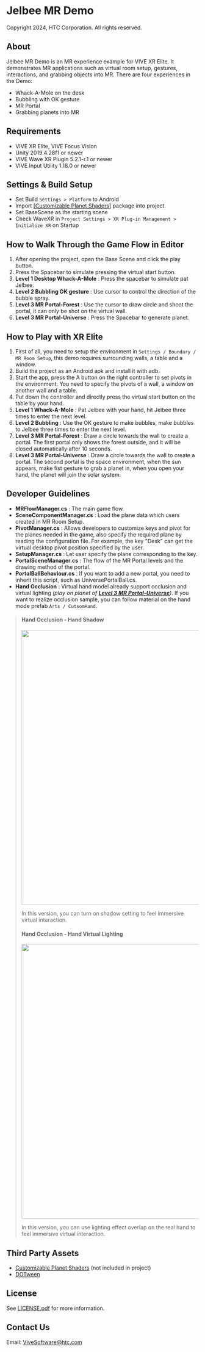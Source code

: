 # Jelbee MR Demo
Copyright 2024, HTC Corporation. All rights reserved.
## About
Jelbee MR Demo is an MR experience example for VIVE XR Elite. It demonstrates MR applications such as virtual room setup, gestures, interactions, and grabbing objects into MR. There are four experiences in the Demo:
+	Whack-A-Mole on the desk 
+	Bubbling with OK gesture 
+	MR Portal 
+	Grabbing planets into MR
## Requirements
+	VIVE XR Elite, VIVE Focus Vision
+	Unity 2019.4.28f1 or newer
+	VIVE Wave XR Plugin 5.2.1-r.1 or newer
+	VIVE Input Utility 1.18.0 or newer
## Settings & Build Setup
+	Set Build `Settings > Platform` to Android
+ Import [[Customizable Planet Shaders]](https://assetstore.unity.com/packages/vfx/shaders/customizable-planet-shaders-131872) package into project.
+	Set BaseScene as the starting scene
+	Check WaveXR in `Project Settings > XR Plug-in Management > Initialize XR` on Startup
## How to Walk Through the Game Flow in Editor
1.	After opening the project, open the Base Scene and click the play button. 
2.	Press the Spacebar to simulate pressing the virtual start button. 
3.	**Level 1 Desktop Whack-A-Mole** : Press the spacebar to simulate pat Jelbee. 
4.	**Level 2 Bubbling OK gesture** : Use cursor to control the direction of the bubble spray. 
5.	**Level 3 MR Portal-Forest** : Use the cursor to draw circle and shoot the portal, it can only be shot on the virtual wall. 
6.	**Level 3 MR Portal-Universe** : Press the Spacebar to generate planet.
## How to Play with XR Elite
1.	First of all, you need to setup the environment in `Settings / Boundary / MR Room Setup`, this demo requires surrounding walls, a table and a window. 
2.	Build the project as an Android apk and install it with adb. 
3.	Start the app, press the A button on the right controller to set pivots in the environment. You need to specify the pivots of a wall, a window on another wall and a table. 
4.	Put down the controller and directly press the virtual start button on the table by your hand. 
5.	**Level 1 Whack-A-Mole** : Pat Jelbee with your hand, hit Jelbee three times to enter the next level. 
6.	**Level 2 Bubbling** : Use the OK gesture to make bubbles, make bubbles to Jelbee three times to enter the next level. 
7.	**Level 3 MR Portal-Forest** : Draw a circle towards the wall to create a portal. The first portal only shows the forest outside, and it will be closed automatically after 10 seconds. 
8.	**Level 3 MR Portal-Universe** : Draw a circle towards the wall to create a portal. The second portal is the space environment, when the sun appears, make fist gesture to grab a planet in, when you open your hand, the planet will join the solar system.
## Developer Guidelines
+	**MRFlowManager.cs** : The main game flow.
+	**SceneComponentManager.cs** : Load the plane data which users created in MR Room Setup.
+	**PivotManager.cs** : Allows developers to customize keys and pivot for the planes needed in the game, also specify the required plane by reading the configuration file. For example, the key "Desk" can get the virtual desktop pivot position specified by the user. 
+	**SetupManager.cs** : Let user specify the plane corresponding to the key. 
+	**PortalSceneManager.cs** : The flow of the MR Portal levels and the drawing method of the portal. 
+	**PortalBallBehaviour.cs** : If you want to add a new portal, you need to inherit this script, such as UniversePortalBall.cs.
+	**Hand Occlusion** : Virtual hand model already support occlusion and virtual lighting *(play on planet of [**Level 3 MR Portal-Universe**](#how-to-play-with-xr-elite))*. If you want to realize occlusion sample, you can follow material on the hand mode prefab `Arts / CutsomHand`.
> #### Hand Occlusion - Hand Shadow
> <img src="https://dl.vive.com/open-source/jelbeemr/jelbee_shadow.gif" width="720"/>
> 
> In this version, you can turn on shadow setting to feel immersive virtual interaction.
> 
> #### Hand Occlusion - Hand Virtual Lighting
> 
> <img src="https://dl.vive.com/open-source/jelbeemr/jelbee_light.gif" width="720"/>
> 
> In this version, you can use lighting effect overlap on the real hand to feel immersive virtual interaction.


## Third Party Assets
+	[Customizable Planet Shaders](https://assetstore.unity.com/packages/vfx/shaders/customizable-planet-shaders-131872) (not included in project)
+	[DOTween](http://dotween.demigiant.com/)
## License
See [LICENSE.pdf](LICENSE.pdf) for more information.
## Contact Us
Email: ViveSoftware@htc.com
